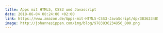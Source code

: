 ```yaml
---
title: Apps mit HTML5, CSS3 und Javascript
date: 2018-06-04 00:24:00 +02:00
link: https://www.amazon.de/Apps-mit-HTML5-CSS3-JavaScript/dp/3836234858/ref=sr_1_1?ie=UTF8&qid=1484265741&sr=8-1&keywords=apps+mit+html5+css3+und+javascript
image: http://johannesippen.com/img/blog/9783836234856_800.png
---
```


